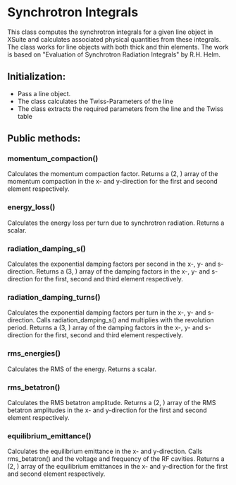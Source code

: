 # Synchrotron Integrals

This class computes the synchrotron integrals for a given line object in XSuite and calculates associated physical quantities from these integrals. The class works for line objects with both thick and thin elements. The work is based on "Evaluation of Synchrotron Radiation Integrals" by R.H. Helm.


## Initialization:
- Pass a line object.
- The class calculates the Twiss-Parameters of the line
- The class extracts the required parameters from the line and the Twiss table


## Public methods:


### momentum_compaction()

Calculates the momentum compaction factor.
Returns a (2, ) array of the momentum compaction in the x- and y-direction for the first and second element respectively.


### energy_loss()

Calculates the energy loss per turn due to synchrotron radiation.
Returns a scalar.


### radiation_damping_s()

Calculates the exponential damping factors per second in the x-, y- and s-direction.
Returns a (3, ) array of the damping factors in the x-, y- and s-direction for the first, second and third element respectively.


### radiation_damping_turns()

Calculates the exponential damping factors per turn in the x-, y- and s-direction.
Calls radiation_damping_s() and multiplies with the revolution period.
Returns a (3, ) array of the damping factors in the x-, y- and s-direction for the first, second and third element respectively.


###  rms_energies()

Calculates the RMS of the energy.
Returns a scalar.


### rms_betatron()

Calculates the RMS betatron amplitude.
Returns a (2, ) array of the RMS betatron amplitudes in the x- and y-direction for the first and second element respectively.


### equilibrium_emittance()

Calculates the equilibrium emittance in the x- and y-direction.
Calls rms_betatron() and the voltage and frequency of the RF cavities.
Returns a (2, ) array of the equilibrium emittances in the x- and y-direction for the first and second element respectively.
